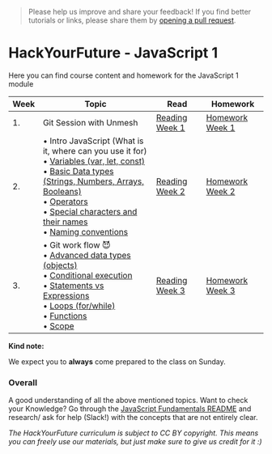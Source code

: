 > Please help us improve and share your feedback! If you find better tutorials
or links, please share them by [opening a pull request](https://github.com/HackYourFuture/JavaScript1/pulls).

# HackYourFuture - JavaScript 1

Here you can find course content and homework for the JavaScript 1 module

|Week|Topic|Read|Homework|
|----|-----|----|--------|
|1.|Git Session with Unmesh|[Reading Week 1](/Week1/README.md) | [Homework Week 1](/Week1/MAKEME.md)|
|2.|• Intro JavaScript (What is it, where can you use it for)<br>• [Variables (var, let, const)](../../../fundamentals/blob/master/fundamentals/variables.md)<br>• [Basic Data types (Strings, Numbers, Arrays, Booleans)](../../../fundamentals/blob/master/fundamentals/values.md)<br>• [Operators](../../../fundamentals/blob/master/fundamentals/operators.md)<br>• [Special characters and their names](../../..fundamentals/blob/master/names_of_special_characters.md)<br>• [Naming conventions](../../../fundamentals/blob/master/fundamentals/naming_conventions.md)|[Reading Week 2](/Week2/README.md)|[Homework Week 2](/Week2/MAKEME.md)|
|3.|• Git work flow :smiling_imp:<br>• [Advanced data types (objects)](../../../fundamentals/blob/master/fundamentals/objects.md) <br>• [Conditional execution](../../../fundamentals/blob/master/fundamentals/conditional_execution.md) <br>• [Statements vs Expressions](../../../fundamentals/blob/master/fundamentals/statements_expressions.md)<br> • [Loops (for/while)](../../../fundamentals/blob/master/fundamentals/loops.md)<br>• [Functions](../../../fundamentals/blob/master/fundamentals/functions.md) <br>• [Scope](../../../fundamentals/blob/master/fundamentals/scope.md)|[Reading Week 3](/Week3/README.md)|[Homework Week 3](/Week3/MAKEME.md)|

__Kind note:__

We expect you to __always__ come prepared to the class on Sunday.

### Overall
A good understanding of all the above mentioned topics. Want to check your Knowledge? Go through the [JavaScript Fundamentals README](../../../fundamentals/blob/master/README.md) and research/ ask for help (Slack!) with the concepts that are not entirely clear.


*The HackYourFuture curriculum is subject to CC BY copyright. This means you can freely use our materials, but just make sure to give us credit for it :)*
